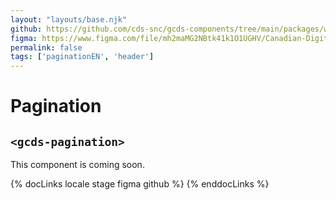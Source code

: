 ```yaml
---
layout: "layouts/base.njk"
github: https://github.com/cds-snc/gcds-components/tree/main/packages/web/src/components/gcds-pagination
figma: https://www.figma.com/file/mh2maMG2NBtk41k1O1UGHV/Canadian-Digital-Service%E2%80%A8---GC-Design-System?node-id=1431%3A5269&t=ciEmm7GYyGAY73zZ-0
permalink: false
tags: ['paginationEN', 'header']
---
```


<h1 class="mb-0">Pagination</h1>
<h2 class="mt-0 mb-400"><code>&lt;gcds-pagination&gt;</code></h2>

This component is coming soon.

{% docLinks locale stage figma github %}
{% enddocLinks %}

<br/>
